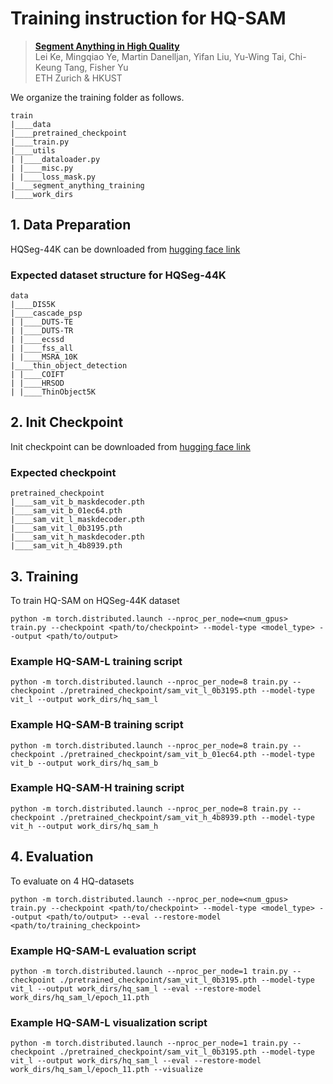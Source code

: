 # Training instruction for HQ-SAM

> [**Segment Anything in High Quality**](https://arxiv.org/abs/2306.01567)           
> Lei Ke, Mingqiao Ye, Martin Danelljan, Yifan Liu, Yu-Wing Tai, Chi-Keung Tang, Fisher Yu \
> ETH Zurich & HKUST 

We organize the training folder as follows.
```
train
|____data
|____pretrained_checkpoint
|____train.py
|____utils
| |____dataloader.py
| |____misc.py
| |____loss_mask.py
|____segment_anything_training
|____work_dirs
```

## 1. Data Preparation

HQSeg-44K can be downloaded from [hugging face link](https://huggingface.co/sam-hq-team/sam-hq-training/tree/main/data)

### Expected dataset structure for HQSeg-44K

```
data
|____DIS5K
|____cascade_psp
| |____DUTS-TE
| |____DUTS-TR
| |____ecssd
| |____fss_all
| |____MSRA_10K
|____thin_object_detection
| |____COIFT
| |____HRSOD
| |____ThinObject5K

```

## 2. Init Checkpoint
Init checkpoint can be downloaded from [hugging face link](https://huggingface.co/sam-hq-team/sam-hq-training/tree/main/pretrained_checkpoint)

### Expected checkpoint

```
pretrained_checkpoint
|____sam_vit_b_maskdecoder.pth
|____sam_vit_b_01ec64.pth
|____sam_vit_l_maskdecoder.pth
|____sam_vit_l_0b3195.pth
|____sam_vit_h_maskdecoder.pth
|____sam_vit_h_4b8939.pth

```

## 3. Training
To train HQ-SAM on HQSeg-44K dataset

```
python -m torch.distributed.launch --nproc_per_node=<num_gpus> train.py --checkpoint <path/to/checkpoint> --model-type <model_type> --output <path/to/output>
```

### Example HQ-SAM-L training script
```
python -m torch.distributed.launch --nproc_per_node=8 train.py --checkpoint ./pretrained_checkpoint/sam_vit_l_0b3195.pth --model-type vit_l --output work_dirs/hq_sam_l
```

### Example HQ-SAM-B training script
```
python -m torch.distributed.launch --nproc_per_node=8 train.py --checkpoint ./pretrained_checkpoint/sam_vit_b_01ec64.pth --model-type vit_b --output work_dirs/hq_sam_b
```

### Example HQ-SAM-H training script
```
python -m torch.distributed.launch --nproc_per_node=8 train.py --checkpoint ./pretrained_checkpoint/sam_vit_h_4b8939.pth --model-type vit_h --output work_dirs/hq_sam_h
```

## 4. Evaluation
To evaluate on 4 HQ-datasets

```
python -m torch.distributed.launch --nproc_per_node=<num_gpus> train.py --checkpoint <path/to/checkpoint> --model-type <model_type> --output <path/to/output> --eval --restore-model <path/to/training_checkpoint>
```

### Example HQ-SAM-L evaluation script
```
python -m torch.distributed.launch --nproc_per_node=1 train.py --checkpoint ./pretrained_checkpoint/sam_vit_l_0b3195.pth --model-type vit_l --output work_dirs/hq_sam_l --eval --restore-model work_dirs/hq_sam_l/epoch_11.pth
```

### Example HQ-SAM-L visualization script
```
python -m torch.distributed.launch --nproc_per_node=1 train.py --checkpoint ./pretrained_checkpoint/sam_vit_l_0b3195.pth --model-type vit_l --output work_dirs/hq_sam_l --eval --restore-model work_dirs/hq_sam_l/epoch_11.pth --visualize
```